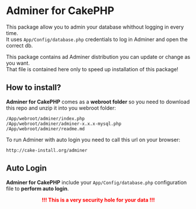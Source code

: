 Adminer for CakePHP
===================

This package allow you to admin your database whithout logging in every time.  
It uses `App/Config/database.php` credentials to log in Adminer and open the correct db.

This package contains ad Adminer distribution you can update or change as you want.  
That file is contained here only to speed up installation of this package!

## How to install?
**Adminer for CakePHP** comes as a **webroot folder** so you need to download this repo and unzip it into you webroot folder:

    /App/webroot/adminer/index.php
    /App/webroot/adminer/adminer-x.x.x-mysql.php
    /App/webroot/adminer/readme.md
    
To run Adminer with auto login you need to call this url on your browser:

    http://cake-install.org/adminer
    
## Auto Login
**Adminer for CakePHP** include your `App/Config/database.php` configuration file to **perform auto login**.

<p style="color:red;font-weight:bold;text-align:center;">!!! This is a very security hole for your data !!!</p>